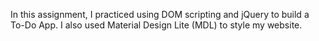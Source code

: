 In this assignment, I practiced using DOM scripting and jQuery to build a To-Do App. 
I also used Material Design Lite (MDL) to style my website. 
